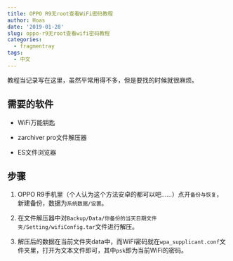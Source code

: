 ```yaml
---
title: OPPO R9无root查看WiFi密码教程
author: Hoas
date: '2019-01-28'
slug: oppo-r9无root查看wifi密码教程
categories:
  - fragmentray
tags:
  - 中文
---
```


教程当记录写在这里，虽然平常用得不多，但是要找的时候就很麻烦。
<!--more-->

## 需要的软件
  
  * WiFi万能钥匙
  
  * zarchiver pro文件解压器
  
  * ES文件浏览器

## 步骤

  1. OPPO R9手机里（个人认为这个方法安卓的都可以吧……）点开`备份与恢复`，新建备份，数据为`系统数据/设置`。
  
  2. 在文件解压器中对`Backup/Data/你备份的当天日期文件夹/Setting/wifiConfig.tar`文件进行解压。
  
  3. 解压后的数据在当前文件夹data中，而WiFi密码就在`wpa_supplicant.conf`文件夹里，打开为文本文件即可，其中`psk`即为当前WiFi的密码。